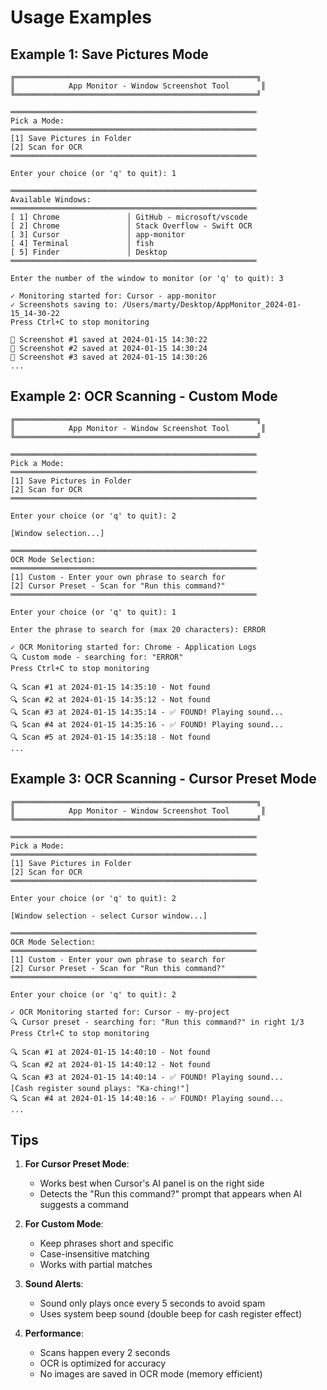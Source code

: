 # Usage Examples

## Example 1: Save Pictures Mode

```
╔══════════════════════════════════════════════════════╗
║            App Monitor - Window Screenshot Tool       ║
╚══════════════════════════════════════════════════════╝

═══════════════════════════════════════════════════════
Pick a Mode:
═══════════════════════════════════════════════════════
[1] Save Pictures in Folder
[2] Scan for OCR
═══════════════════════════════════════════════════════

Enter your choice (or 'q' to quit): 1

═══════════════════════════════════════════════════════
Available Windows:
═══════════════════════════════════════════════════════
[ 1] Chrome               │ GitHub - microsoft/vscode
[ 2] Chrome               │ Stack Overflow - Swift OCR
[ 3] Cursor               │ app-monitor
[ 4] Terminal             │ fish
[ 5] Finder               │ Desktop
═══════════════════════════════════════════════════════

Enter the number of the window to monitor (or 'q' to quit): 3

✓ Monitoring started for: Cursor - app-monitor
✓ Screenshots saving to: /Users/marty/Desktop/AppMonitor_2024-01-15_14-30-22
Press Ctrl+C to stop monitoring

📸 Screenshot #1 saved at 2024-01-15 14:30:22
📸 Screenshot #2 saved at 2024-01-15 14:30:24
📸 Screenshot #3 saved at 2024-01-15 14:30:26
...
```

## Example 2: OCR Scanning - Custom Mode

```
╔══════════════════════════════════════════════════════╗
║            App Monitor - Window Screenshot Tool       ║
╚══════════════════════════════════════════════════════╝

═══════════════════════════════════════════════════════
Pick a Mode:
═══════════════════════════════════════════════════════
[1] Save Pictures in Folder
[2] Scan for OCR
═══════════════════════════════════════════════════════

Enter your choice (or 'q' to quit): 2

[Window selection...]

═══════════════════════════════════════════════════════
OCR Mode Selection:
═══════════════════════════════════════════════════════
[1] Custom - Enter your own phrase to search for
[2] Cursor Preset - Scan for "Run this command?"
═══════════════════════════════════════════════════════

Enter your choice (or 'q' to quit): 1

Enter the phrase to search for (max 20 characters): ERROR

✓ OCR Monitoring started for: Chrome - Application Logs
🔍 Custom mode - searching for: "ERROR"
Press Ctrl+C to stop monitoring

🔍 Scan #1 at 2024-01-15 14:35:10 - Not found
🔍 Scan #2 at 2024-01-15 14:35:12 - Not found
🔍 Scan #3 at 2024-01-15 14:35:14 - ✅ FOUND! Playing sound...
🔍 Scan #4 at 2024-01-15 14:35:16 - ✅ FOUND! Playing sound...
🔍 Scan #5 at 2024-01-15 14:35:18 - Not found
...
```

## Example 3: OCR Scanning - Cursor Preset Mode

```
╔══════════════════════════════════════════════════════╗
║            App Monitor - Window Screenshot Tool       ║
╚══════════════════════════════════════════════════════╝

═══════════════════════════════════════════════════════
Pick a Mode:
═══════════════════════════════════════════════════════
[1] Save Pictures in Folder
[2] Scan for OCR
═══════════════════════════════════════════════════════

Enter your choice (or 'q' to quit): 2

[Window selection - select Cursor window...]

═══════════════════════════════════════════════════════
OCR Mode Selection:
═══════════════════════════════════════════════════════
[1] Custom - Enter your own phrase to search for
[2] Cursor Preset - Scan for "Run this command?"
═══════════════════════════════════════════════════════

Enter your choice (or 'q' to quit): 2

✓ OCR Monitoring started for: Cursor - my-project
🔍 Cursor preset - searching for: "Run this command?" in right 1/3
Press Ctrl+C to stop monitoring

🔍 Scan #1 at 2024-01-15 14:40:10 - Not found
🔍 Scan #2 at 2024-01-15 14:40:12 - Not found
🔍 Scan #3 at 2024-01-15 14:40:14 - ✅ FOUND! Playing sound...
[Cash register sound plays: "Ka-ching!"]
🔍 Scan #4 at 2024-01-15 14:40:16 - ✅ FOUND! Playing sound...
...
```

## Tips

1. **For Cursor Preset Mode**: 
   - Works best when Cursor's AI panel is on the right side
   - Detects the "Run this command?" prompt that appears when AI suggests a command

2. **For Custom Mode**:
   - Keep phrases short and specific
   - Case-insensitive matching
   - Works with partial matches

3. **Sound Alerts**:
   - Sound only plays once every 5 seconds to avoid spam
   - Uses system beep sound (double beep for cash register effect)

4. **Performance**:
   - Scans happen every 2 seconds
   - OCR is optimized for accuracy
   - No images are saved in OCR mode (memory efficient)
